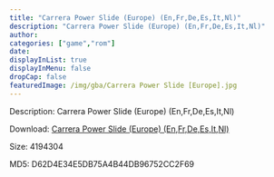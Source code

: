 ```yaml
---
title: "Carrera Power Slide (Europe) (En,Fr,De,Es,It,Nl)"
description: "Carrera Power Slide (Europe) (En,Fr,De,Es,It,Nl)"
author: 
categories: ["game","rom"]
date: 
displayInList: true
displayInMenu: false
dropCap: false
featuredImage: /img/gba/Carrera Power Slide [Europe].jpg
---
```


Description: Carrera Power Slide (Europe) (En,Fr,De,Es,It,Nl)

Download: <a style="text-decoration:underline;" href="https://mega.nz/#!SWQ2xIjA!ZDpEeIavphgfK9zV6Z_E8LvL3p-UJVTMwydnsSNJ7BM" target = "_blank" rel = "nofollow" > Carrera Power Slide (Europe) (En,Fr,De,Es,It,Nl)</a>

Size: 4194304

MD5: D62D4E34E5DB75A4B44DB96752CC2F69

